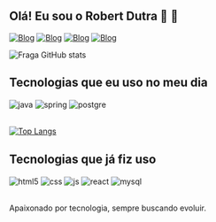 ## Olá! Eu sou o Robert Dutra 🤙 🤙


[![Blog](https://img.shields.io/badge/LinkedIn-0077B5?style=for-the-badge&logo=linkedin&logoColor=white)](https://www.linkedin.com/in/robert-dutra-880033226/)
[![Blog](https://img.shields.io/badge/Instagram-E4405F?style=for-the-badge&logo=instagram&logoColor=white)](https://www.instagram.com/robertt.dutra/)
[![Blog](https://img.shields.io/badge/Facebook-1877F2?style=for-the-badge&logo=facebook&logoColor=white)](https://www.facebook.com/robert.dutra.144)
[![Blog](https://img.shields.io/badge/GitHub-100000?style=for-the-badge&logo=github&logoColor=white)](https://github.com/RobertDutra?tab=repositories)



![Fraga GitHub stats](https://github-readme-stats.vercel.app/api?username=RobertDutra&show_icons=true&theme=tokyonight&count_private=true)

## Tecnologias que eu uso no meu dia

<div style="display: inline_block">
  <img align="center" alt="java" src="https://img.shields.io/badge/Java-ED8B00?style=for-the-badge&logo=java&logoColor=white" />
  <img align="center" alt="spring" src="https://img.shields.io/badge/Spring-6DB33F?style=for-the-badge&logo=spring&logoColor=white" />
  <img align="center" alt="postgre" src="https://img.shields.io/badge/PostgreSQL-316192?style=for-the-badge&logo=postgresql&logoColor=white" />

</div><br/>

[![Top Langs](https://github-readme-stats.vercel.app/api/top-langs/?username=RobertDutra&layout=compact)](https://github.com/anuraghazra/github-readme-stats)

## Tecnologias que já fiz uso
<div style="display: inline_block">
  <img align="center" alt="html5" src="https://img.shields.io/badge/HTML5-E34F26?style=for-the-badge&logo=html5&logoColor=white" />
  <img align="center" alt="css" src="https://img.shields.io/badge/CSS3-1572B6?style=for-the-badge&logo=css3&logoColor=white" />
  <img align="center" alt="js" src="https://img.shields.io/badge/JavaScript-F7DF1E?style=for-the-badge&logo=javascript&logoColor=black" />
  <img align="center" alt="react" src="https://img.shields.io/badge/React-20232A?style=for-the-badge&logo=react&logoColor=61DAFB" />
  <img align="center" alt="mysql" src="https://img.shields.io/badge/MySQL-00000F?style=for-the-badge&logo=mysql&logoColor=white" />
</div><br/>

Apaixonado por tecnologia, sempre buscando evoluir.
